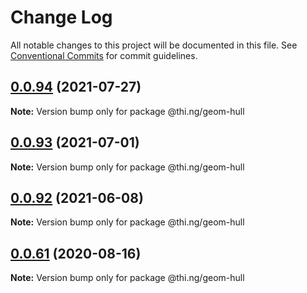 # Change Log

All notable changes to this project will be documented in this file.
See [Conventional Commits](https://conventionalcommits.org) for commit guidelines.

## [0.0.94](https://github.com/thi-ng/umbrella/compare/@thi.ng/geom-hull@0.0.93...@thi.ng/geom-hull@0.0.94) (2021-07-27)

**Note:** Version bump only for package @thi.ng/geom-hull





## [0.0.93](https://github.com/thi-ng/umbrella/compare/@thi.ng/geom-hull@0.0.92...@thi.ng/geom-hull@0.0.93) (2021-07-01)

**Note:** Version bump only for package @thi.ng/geom-hull





## [0.0.92](https://github.com/thi-ng/umbrella/compare/@thi.ng/geom-hull@0.0.91...@thi.ng/geom-hull@0.0.92) (2021-06-08)

**Note:** Version bump only for package @thi.ng/geom-hull





## [0.0.61](https://github.com/thi-ng/umbrella/compare/@thi.ng/geom-hull@0.0.60...@thi.ng/geom-hull@0.0.61) (2020-08-16)

**Note:** Version bump only for package @thi.ng/geom-hull
